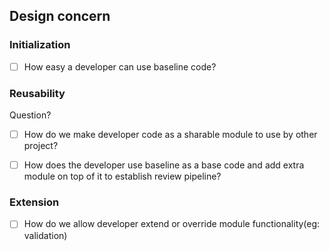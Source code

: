 ## Design concern
### Initialization
- [ ] How easy a developer can use baseline code?

### Reusability
Question?
- [ ] How do we make developer code as a sharable module to use by other project?

- [ ] How does the developer use baseline as a base code and add extra module on top of it to establish review pipeline?

### Extension
- [ ] How do we allow developer extend or override module functionality(eg: validation)
